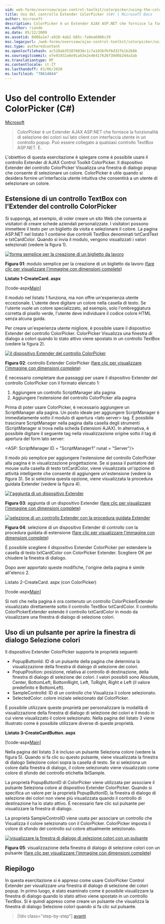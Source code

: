 ```yaml
---
uid: web-forms/overview/ajax-control-toolkit/colorpicker/using-the-colorpicker-control-extender-cs
title: Uso del controllo Extender ColorPicker (C#) | Microsoft Docs
author: microsoft
description: ColorPicker è un Extender AJAX ASP.NET che fornisce la funzionalità di selezione dei colori sul lato client con interfaccia utente in un controllo popup. Può essere allegato a qualsiasi ASP.NET...
ms.author: riande
ms.date: 05/12/2009
ms.assetid: 0d86a1e7-a910-4ab2-b85c-7a9ea6906c39
msc.legacyurl: /web-forms/overview/ajax-control-toolkit/colorpicker/using-the-colorpicker-control-extender-cs
msc.type: authoredcontent
ms.openlocfilehash: ac510ab353878038c1c7a103bfbf6d32fb1b2686
ms.sourcegitcommit: e7e91932a6e91a63e2e46417626f39d6b244a3ab
ms.translationtype: MT
ms.contentlocale: it-IT
ms.lasthandoff: 03/06/2020
ms.locfileid: "78614044"
---
```

# <a name="using-the-colorpicker-control-extender-c"></a>Uso del controllo Extender ColorPicker (C#)

[Microsoft](https://github.com/microsoft)

> ColorPicker è un Extender AJAX ASP.NET che fornisce la funzionalità di selezione dei colori sul lato client con interfaccia utente in un controllo popup. Può essere collegato a qualsiasi controllo TextBox ASP.NET. È.

L'obiettivo di questa esercitazione è spiegare come è possibile usare il controllo Extender di AJAX Control Toolkit ColorPicker. Il dispositivo Extender del controllo ColorPicker Visualizza una finestra di dialogo popup che consente di selezionare un colore. ColorPicker è utile quando si desidera fornire un'interfaccia utente intuitiva che consentirà a un utente di selezionare un colore.

## <a name="extending-a-textbox-control-with-the-colorpicker-control-extender"></a>Estensione di un controllo TextBox con l'Extender del controllo ColorPicker

Si supponga, ad esempio, di voler creare un sito Web che consenta ai visitatori di creare schede aziendali personalizzate. I visitatori possono immettere il testo per un biglietto da visita e selezionare il colore. La pagina ASP.NET nel listato 1 contiene due controlli TextBox denominati txtCardText e txtCardColor. Quando si invia il modulo, vengono visualizzati i valori selezionati (vedere la figura 1).

[![forma semplice per la creazione di un biglietto da lavoro](using-the-colorpicker-control-extender-cs/_static/image1.jpg)](using-the-colorpicker-control-extender-cs/_static/image1.png)

**Figura 01**: modulo semplice per la creazione di un biglietto da lavoro ([fare clic per visualizzare l'immagine con dimensioni complete](using-the-colorpicker-control-extender-cs/_static/image2.png))

**Listato 1-CreateCard. aspx**

[!code-aspx[Main](using-the-colorpicker-control-extender-cs/samples/sample1.aspx)]

Il modulo nel listato 1 funziona, ma non offre un'esperienza utente eccezionale. L'utente deve digitare un colore nella casella di testo. Se l'utente vuole un colore specializzato, ad esempio, solo l'ombreggiatura corretta di pisello verde, l'utente deve individuare il codice colore HTML senza alcuna guida.

Per creare un'esperienza utente migliore, è possibile usare il dispositivo Extender del controllo ColorPicker. ColorPicker Visualizza una finestra di dialogo a colori quando lo stato attivo viene spostato in un controllo TextBox (vedere la figura 2).

[![il dispositivo Extender del controllo ColorPicker](using-the-colorpicker-control-extender-cs/_static/image2.jpg)](using-the-colorpicker-control-extender-cs/_static/image3.png)

**Figura 02**: controllo Extender ColorPicker ([fare clic per visualizzare l'immagine con dimensioni complete](using-the-colorpicker-control-extender-cs/_static/image4.png))

È necessario completare due passaggi per usare il dispositivo Extender del controllo ColorPicker con il formato elencato 1:

1. Aggiungere un controllo ScriptManager alla pagina
2. Aggiungere l'estensione del controllo ColorPicker alla pagina

Prima di poter usare ColorPicker, è necessario aggiungere un ScriptManager alla pagina. Un posto ideale per aggiungere ScriptManager è immediatamente sotto il modulo di apertura &lt;lato server&gt; tag. È possibile trascinare ScriptManager nella pagina dalla casella degli strumenti (ScriptManager si trova nella scheda Estensioni AJAX). In alternativa, è possibile digitare il seguente tag nella visualizzazione origine sotto il tag di apertura del form lato server:

&lt;ASP: ScriptManager ID = "ScriptManager1" runat = "Server"/&gt;

Il modo più semplice per aggiungere l'estensione del controllo ColorPicker alla pagina è in visualizzazione progettazione. Se si passa il puntatore del mouse sulla casella di testo txtCardColor, viene visualizzata un'opzione di attività intelligente che consente di aggiungere un'estensione (vedere la figura 3). Se si seleziona questa opzione, viene visualizzata la procedura guidata Extender (vedere la figura 4).

[![l'aggiunta di un dispositivo Extender](using-the-colorpicker-control-extender-cs/_static/image3.jpg)](using-the-colorpicker-control-extender-cs/_static/image5.png)

**Figura 03**: aggiunta di un dispositivo Extender ([fare clic per visualizzare l'immagine con dimensioni complete](using-the-colorpicker-control-extender-cs/_static/image6.png))

[![selezione di un controllo Extender con la procedura guidata Extender](using-the-colorpicker-control-extender-cs/_static/image4.jpg)](using-the-colorpicker-control-extender-cs/_static/image7.png)

**Figura 04**: selezione di un dispositivo Extender di controllo con la procedura guidata di estensione ([fare clic per visualizzare l'immagine con dimensioni complete](using-the-colorpicker-control-extender-cs/_static/image8.png))

È possibile scegliere il dispositivo Extender ColorPicker per estendere la casella di testo txtCardColor con ColorPicker Extender. Scegliere OK per chiudere la finestra di dialogo.

Dopo aver apportato queste modifiche, l'origine della pagina è simile all'elenco 2.

Listato 2-CreateCard. aspx (con ColorPicker)

[!code-aspx[Main](using-the-colorpicker-control-extender-cs/samples/sample2.aspx)]

Si noti che nella pagina è ora contenuto un controllo ColorPickerExtender visualizzato direttamente sotto il controllo TextBox txtCardColor. Il controllo ColorPickerExtender estende il controllo txtCardColor in modo da visualizzare una finestra di dialogo di selezione colori.

## <a name="using-a-button-to-launch-the-color-picker-dialog"></a>Uso di un pulsante per aprire la finestra di dialogo Selezione colori

Il dispositivo Extender ColorPicker supporta le proprietà seguenti:

- PopupButtonId: ID di un pulsante della pagina che determina la visualizzazione della finestra di dialogo di selezione dei colori.
- PopupPosition: posizione, relativa al controllo di destinazione, della finestra di dialogo di selezione dei colori. I valori possibili sono Absolute, Center, BottomLeft, BottomRight, Left, ToRight, Right e Left (il valore predefinito è BottomLeft).
- SampleControlId: ID di un controllo che Visualizza il colore selezionato.
- SelectedColor: colore iniziale selezionato dal ColorPicker.

È possibile utilizzare queste proprietà per personalizzare la modalità di visualizzazione della finestra di dialogo di selezione dei colori e il modo in cui viene visualizzato il colore selezionato. Nella pagina del listato 3 viene illustrato come è possibile utilizzare diverse di queste proprietà.

**Listato 3-CreateCardButton. aspx**

[!code-aspx[Main](using-the-colorpicker-control-extender-cs/samples/sample3.aspx)]

Nella pagina del listato 3 è incluso un pulsante Seleziona colore (vedere la figura 5). Quando si fa clic su questo pulsante, viene visualizzata la finestra di dialogo Selezione colori sopra la casella di testo. Se si seleziona un colore dalla finestra di dialogo, il colore selezionato viene visualizzato come colore di sfondo del controllo etichetta lblSample.

La proprietà PopupButtonID di ColorPicker viene utilizzata per associare il pulsante Seleziona colore al dispositivo Extender ColorPicker. Quando si specifica un valore per la proprietà PopupButtonID, la finestra di dialogo di selezione dei colori non viene più visualizzata quando il controllo di destinazione ha lo stato attivo. È necessario fare clic sul pulsante per visualizzare la finestra di dialogo.

La proprietà SampleControlID viene usata per associare un controllo che Visualizza il colore selezionato con il ColorPicker. ColorPicker imposta il colore di sfondo del controllo sul colore attualmente selezionato.

[![visualizzare la finestra di dialogo di selezione colori con un pulsante](using-the-colorpicker-control-extender-cs/_static/image5.jpg)](using-the-colorpicker-control-extender-cs/_static/image9.png)

**Figura 05**: visualizzazione della finestra di dialogo di selezione colori con un pulsante ([fare clic per visualizzare l'immagine con dimensioni complete](using-the-colorpicker-control-extender-cs/_static/image10.png))

## <a name="summary"></a>Riepilogo

In questa esercitazione si è appreso come usare ColorPicker Control Extender per visualizzare una finestra di dialogo di selezione dei colori popup. In primo luogo, è stato esaminato come è possibile visualizzare la finestra di dialogo quando lo stato attivo viene spostato in un controllo TextBox. Si è quindi appreso come creare un pulsante che visualizza la finestra di dialogo Selezione colori quando si fa clic sul pulsante.

> [!div class="step-by-step"]
> [avanti](using-the-colorpicker-control-extender-vb.md)
